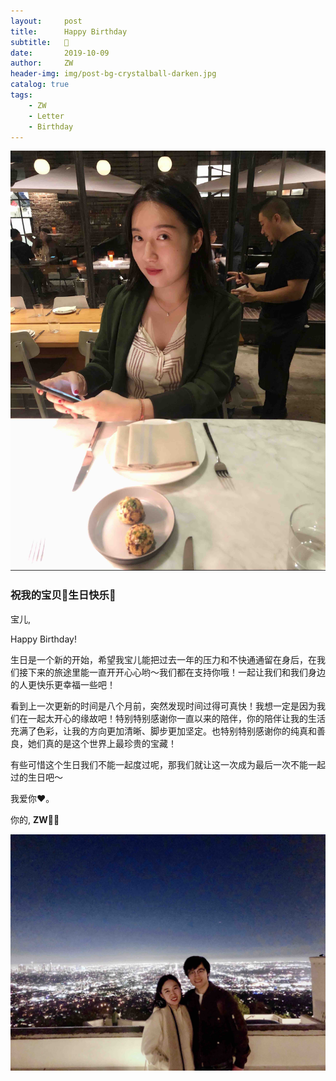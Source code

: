 ```yaml
---
layout:     post
title:      Happy Birthday
subtitle:   🎂
date:       2019-10-09
author:     ZW
header-img: img/post-bg-crystalball-darken.jpg
catalog: true
tags:
    - ZW
    - Letter
    - Birthday
---
```

![](https://raw.githubusercontent.com/project106/project106.github.io/master/img/post-cont-baby.jpeg)

### 祝我的宝贝👶生日快乐🎂

宝儿,

   Happy Birthday!
   
   生日是一个新的开始，希望我宝儿能把过去一年的压力和不快通通留在身后，在我们接下来的旅途里能一直开开心心哟～我们都在支持你哦！一起让我们和我们身边的人更快乐更幸福一些吧！
   
   看到上一次更新的时间是八个月前，突然发现时间过得可真快！我想一定是因为我们在一起太开心的缘故吧！特别特别感谢你一直以来的陪伴，你的陪伴让我的生活充满了色彩，让我的方向更加清晰、脚步更加坚定。也特别特别感谢你的纯真和善良，她们真的是这个世界上最珍贵的宝藏！
   
   有些可惜这个生日我们不能一起度过呢，那我们就让这一次成为最后一次不能一起过的生日吧～
   
   我爱你❤️。
    
你的,
**ZW🐷🐷**

![](https://raw.githubusercontent.com/project106/project106.github.io/master/img/post-cont-together.jpeg)
